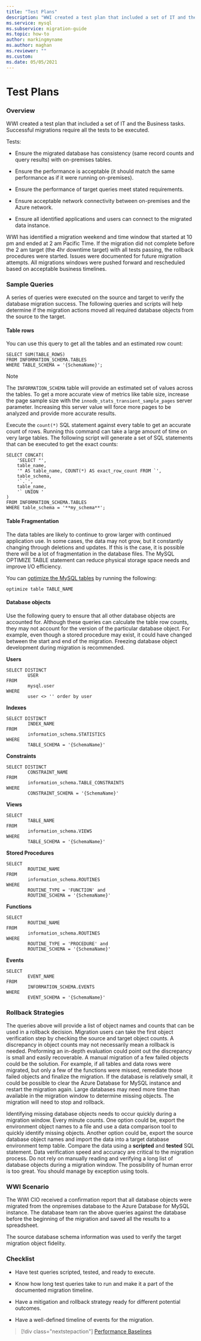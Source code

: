 ```yaml
---
title: "Test Plans"
description: "WWI created a test plan that included a set of IT and the Business tasks. Successful migrations require all the tests to be executed."
ms.service: mysql
ms.subservice: migration-guide
ms.topic: how-to
author: markingmyname
ms.author: maghan
ms.reviewer: ""
ms.custom:
ms.date: 05/05/2021
---
```


# Test Plans

### Overview

WWI created a test plan that included a set of IT and the Business tasks. Successful migrations require all the tests to be executed.

Tests:

  - Ensure the migrated database has consistency (same record counts and query results) with on-premises tables.

  - Ensure the performance is acceptable (it should match the same performance as if it were running on-premises).

  - Ensure the performance of target queries meet stated requirements.

  - Ensure acceptable network connectivity between on-premises and the Azure network.

  - Ensure all identified applications and users can connect to the migrated data instance.

WWI has identified a migration weekend and time window that started at 10 pm and ended at 2 am Pacific Time. If the migration did not complete before the 2 am target (the 4hr downtime target) with all tests passing, the rollback procedures were started. Issues were documented for future migration attempts. All migrations windows were pushed forward and rescheduled based on acceptable business timelines.

### Sample Queries

A series of queries were executed on the source and target to verify the database migration success. The following queries and scripts will help determine if the migration actions moved all required database objects from the source to the target.

#### Table rows

You can use this query to get all the tables and an estimated row count:

```
SELECT SUM(TABLE_ROWS)
FROM INFORMATION_SCHEMA.TABLES
WHERE TABLE_SCHEMA = '{SchemaName}';
```

> [!NOTE]
> The `INFORMATION_SCHEMA` table will provide an estimated set of values across the tables. To get a more accurate view of metrics like table size, increase the page sample size with the `innodb_stats_transient_sample_pages` server parameter. Increasing this server value will force more pages to be analyzed and provide more accurate results.

Execute the `count(*)` SQL statement against every table to get an accurate count of rows. Running this command can take a large amount of time on very large tables. The following script will generate a set of SQL statements that can be executed to get the exact counts:

```
SELECT CONCAT( 
    'SELECT "', 
    table_name, 
    '" AS table_name, COUNT(*) AS exact_row_count FROM `', 
    table_schema, 
    '`.`', 
    table_name, 
    '` UNION ' 
)  
FROM INFORMATION_SCHEMA.TABLES 
WHERE table_schema = '**my_schema**';
```

#### Table Fragmentation

The data tables are likely to continue to grow larger with continued application use. In some cases, the data may not grow, but it constantly changing through deletions and updates. If this is the case, it is possible there will be a lot of fragmentation in the database files. The MySQL OPTIMIZE TABLE statement can reduce physical storage space needs and improve I/O efficiency.

You can [optimize the MySQL tables](https://dev.mysql.com/doc/refman/8.0/en/optimize-table.html) by running the following:

`optimize table TABLE_NAME`

#### Database objects

Use the following query to ensure that all other database objects are accounted for. Although these queries can calculate the table row counts, they may not account for the version of the particular database object. For example, even though a stored procedure may exist, it could have changed between the start and end of the migration. Freezing database object development during migration is recommended.

**Users**

```
SELECT DISTINCT 
        USER 
FROM 
        mysql.user 
WHERE 
        user <> '' order by user
```

**Indexes**

```
SELECT DISTINCT 
        INDEX_NAME 
FROM 
        information_schema.STATISTICS 
WHERE 
        TABLE_SCHEMA = '{SchemaName}'
```


**Constraints**

```
SELECT DISTINCT 
        CONSTRAINT_NAME 
FROM 
        information_schema.TABLE_CONSTRAINTS 
WHERE 
        CONSTRAINT_SCHEMA = '{SchemaName}'
```

**Views**

```
SELECT 
        TABLE_NAME 
FROM 
        information_schema.VIEWS 
WHERE 
        TABLE_SCHEMA = '{SchemaName}'
```

**Stored Procedures**

```
SELECT 
        ROUTINE_NAME 
FROM 
        information_schema.ROUTINES 
WHERE 
        ROUTINE_TYPE = 'FUNCTION' and 
        ROUTINE_SCHEMA = '{SchemaName}'
```

**Functions**

```
SELECT 
        ROUTINE_NAME 
FROM 
        information_schema.ROUTINES 
WHERE 
        ROUTINE_TYPE = 'PROCEDURE' and 
        ROUTINE_SCHEMA = '{SchemaName}'
```

**Events**

```
SELECT 
        EVENT_NAME 
FROM 
        INFORMATION_SCHEMA.EVENTS 
WHERE 
        EVENT_SCHEMA = '{SchemaName}'
```

### Rollback Strategies

The queries above will provide a list of object names and counts that can be used in a rollback decision. Migration users can take the first object verification step by checking the source and target object counts. A discrepancy in object counts may not necessarily mean a rollback is needed. Preforming an in-depth evaluation could point out the discrepancy is small and easily recoverable. A manual migration of a few failed objects could be the solution. For example, if all tables and data rows were migrated, but only a few of the functions were missed, remediate those failed objects and finalize the migration. If the database is relatively small, it could be possible to clear the Azure Database for MySQL instance and restart the migration again. Large databases may need more time than available in the migration window to determine missing objects. The migration will need to stop and rollback.

Identifying missing database objects needs to occur quickly during a migration window. Every minute counts. One option could be, export the environment object names to a file and use a data comparison tool to quickly identify missing objects. Another option could be, export the source database object names and import the data into a target database environment temp table. Compare the data using a **scripted** and **tested** SQL statement. Data verification speed and accuracy are critical to the migration process. Do not rely on manually reading and verifying a long list of database objects during a migration window. The possibility of human error is too great. You should manage by exception using tools.

### WWI Scenario

The WWI CIO received a confirmation report that all database objects were migrated from the onpremises database to the Azure Database for MySQL instance. The database team ran the above queries against the database before the beginning of the migration and saved all the results to a spreadsheet.

The source database schema information was used to verify the target migration object fidelity.

### Checklist

  - Have test queries scripted, tested, and ready to execute.

  - Know how long test queries take to run and make it a part of the documented migration timeline.

  - Have a mitigation and rollback strategy ready for different potential outcomes.

  - Have a well-defined timeline of events for the migration.  


> [!div class="nextstepaction"]
> [Performance Baselines](./performance-baselines.md)